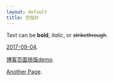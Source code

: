 ```yaml
---
layout: default
title: 空指针
---
```


Text can be **bold**, _italic_, or ~~strikethrough~~.

[2017-09-04](_posts/another-page.md).


[博客页面排版demo](demo.md).


[Another Page](another-page.md).


